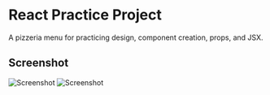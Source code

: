 # React Practice Project

A pizzeria menu for practicing design, component creation, props, and JSX.

## Screenshot

![Screenshot](https://github.com/SJAR03/profile/blob/main/public/mockup.png)
![Screenshot](https://github.com/SJAR03/profile/blob/main/public/mockup2.png)

